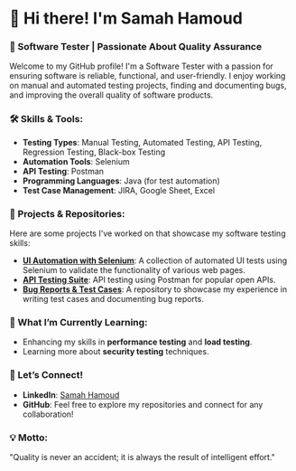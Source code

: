 # 👋 Hi there! I'm Samah Hamoud

### 🎯 Software Tester | Passionate About Quality Assurance

Welcome to my GitHub profile! I'm a Software Tester with a passion for ensuring software is reliable, functional, and user-friendly. I enjoy working on manual and automated testing projects, finding and documenting bugs, and improving the overall quality of software products.

### 🛠️ Skills & Tools:
- **Testing Types**: Manual Testing, Automated Testing, API Testing, Regression Testing, Black-box Testing
- **Automation Tools**: Selenium
- **API Testing**: Postman
- **Programming Languages**: Java (for test automation)
- **Test Case Management**: JIRA, Google Sheet, Excel

### 🔬 Projects & Repositories:
Here are some projects I've worked on that showcase my software testing skills:
- **[UI Automation with Selenium](https://github.com/samah-hamoud/UI-Automation-Selenium)**: A collection of automated UI tests using Selenium to validate the functionality of various web pages.
- **[API Testing Suite](https://github.com/samah-hamoud/api-testing-suite)**: API testing using Postman for popular open APIs.
- **[Bug Reports & Test Cases](https://github.com/samah-hamoud/bug-reports-test-cases)**: A repository to showcase my experience in writing test cases and documenting bug reports.

### 🌱 What I’m Currently Learning:
- Enhancing my skills in **performance testing** and **load testing**.
- Learning more about **security testing** techniques.

### 🤝 Let’s Connect!
- **LinkedIn**: [Samah Hamoud](https://www.linkedin.com/in/samah-f-hamoud)
- **GitHub**: Feel free to explore my repositories and connect for any collaboration!

### 💡 Motto:
"Quality is never an accident; it is always the result of intelligent effort."

